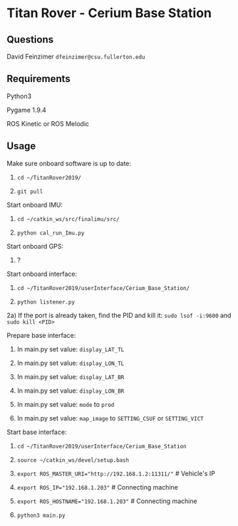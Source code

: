 # Titan Rover - Cerium Base Station


## Questions

David Feinzimer `dfeinzimer@csu.fullerton.edu`


## Requirements

Python3

Pygame 1.9.4

ROS Kinetic or ROS Melodic


## Usage

Make sure onboard software is up to date:

1) `cd ~/TitanRover2019/`

2) `git pull`

Start onboard IMU:

1) `cd ~/catkin_ws/src/finalimu/src/`

2) `python cal_run_Imu.py`

Start onboard GPS:

1) ?

Start onboard interface:

1) `cd ~/TitanRover2019/userInterface/Cerium_Base_Station/`

2) `python listener.py`

2a) If the port is already taken, find the PID and kill it:
  `sudo lsof -i:9600`
    and
  `sudo kill <PID>`

Prepare base interface:
  1) In main.py set value: `display_LAT_TL`
  
  2) In main.py set value: `display_LON_TL`
  
  3) In main.py set value: `display_LAT_BR`
  
  4) In main.py set value: `display_LON_BR`
  
  5) In main.py set value: `mode` to `prod`
  
  6) In main.py set value: `map_image` to `SETTING_CSUF` or `SETTING_VICT`

   Start base interface:

 1) `cd ~/TitanRover2019/userInterface/Cerium_Base_Station`
 2) `source ~/catkin_ws/devel/setup.bash`
 2) `export ROS_MASTER_URI="http://192.168.1.2:11311/"` # Vehicle's IP

 3) `export ROS_IP="192.168.1.203"` # Connecting machine

 4) `export ROS_HOSTNAME="192.168.1.203"` # Connecting machine
 5) `python3 main.py`

